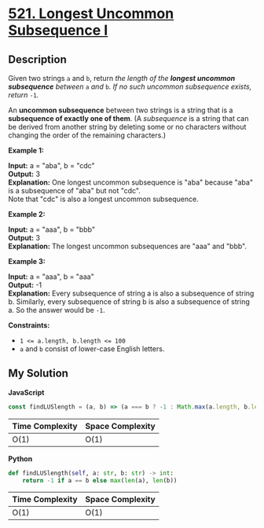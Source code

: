 # [521. Longest Uncommon Subsequence I](https://leetcode.com/problems/longest-uncommon-subsequence-i)

## Description

Given two strings `a` and `b`, return _the length of the **longest uncommon subsequence** between_ `a` _and_ `b`. _If no such uncommon subsequence exists, return_ `-1`_._

An **uncommon subsequence** between two strings is a string that is a **subsequence of exactly one of them**. (A _subsequence_ is a string that can be derived from another string by deleting some or no characters without changing the order of the remaining characters.)

**Example 1:**

**Input:** a = "aba", b = "cdc"  
**Output:** 3  
**Explanation:** One longest uncommon subsequence is "aba" because "aba" is a subsequence of "aba" but not "cdc".  
Note that "cdc" is also a longest uncommon subsequence.

**Example 2:**

**Input:** a = "aaa", b = "bbb"  
**Output:** 3  
**Explanation:** The longest uncommon subsequences are "aaa" and "bbb".

**Example 3:**

**Input:** a = "aaa", b = "aaa"  
**Output:** -1  
**Explanation:** Every subsequence of string a is also a subsequence of string b. Similarly, every subsequence of string b is also a subsequence of string a. So the answer would be `-1`.

**Constraints:**

- `1 <= a.length, b.length <= 100`
- `a` and `b` consist of lower-case English letters.

## My Solution

**JavaScript**

```js
const findLUSlength = (a, b) => (a === b ? -1 : Math.max(a.length, b.length));
```

| Time Complexity | Space Complexity |
| --------------- | ---------------- |
| O(1)            | O(1)             |

**Python**

```python
def findLUSlength(self, a: str, b: str) -> int:
    return -1 if a == b else max(len(a), len(b))
```

| Time Complexity | Space Complexity |
| --------------- | ---------------- |
| O(1)            | O(1)             |
